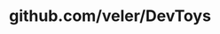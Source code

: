 ---
layout: post
title: github.com/veler/DevToys
categories: link
tags: [انگلیسی, گیت‌هاب, برنامه‌نویسی]
---